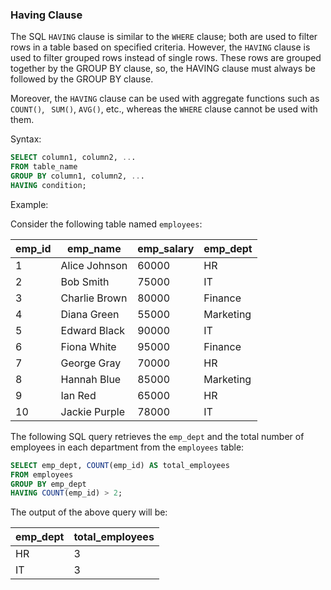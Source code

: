 ### Having Clause

The SQL `HAVING` clause is similar to the `WHERE` clause; both are used to filter rows in a table based on specified criteria. However, the `HAVING` clause is used to filter grouped rows instead of single rows. These rows are grouped together by the GROUP BY clause, so, the HAVING clause must always be followed by the GROUP BY clause.

Moreover, the `HAVING` clause can be used with aggregate functions such as` COUNT()`, ` SUM()`, `AVG()`, etc., whereas the `WHERE` clause cannot be used with them.

Syntax:
```sql
SELECT column1, column2, ...
FROM table_name
GROUP BY column1, column2, ...
HAVING condition;
```

Example:

Consider the following table named `employees`:

| emp_id | emp_name      | emp_salary | emp_dept  |
|--------|---------------|------------|-----------|
| 1      | Alice Johnson | 60000      | HR        |
| 2      | Bob Smith     | 75000      | IT        |
| 3      | Charlie Brown | 80000      | Finance   |
| 4      | Diana Green   | 55000      | Marketing |
| 5      | Edward Black  | 90000      | IT        |
| 6      | Fiona White   | 95000      | Finance   |
| 7      | George Gray   | 70000      | HR        |
| 8      | Hannah Blue   | 85000      | Marketing |
| 9      | Ian Red       | 65000      | HR        |
| 10     | Jackie Purple | 78000      | IT        |

The following SQL query retrieves the `emp_dept` and the total number of employees in each department from the `employees` table:

```sql
SELECT emp_dept, COUNT(emp_id) AS total_employees
FROM employees
GROUP BY emp_dept
HAVING COUNT(emp_id) > 2;
```

The output of the above query will be:

| emp_dept  | total_employees |
|-----------|-----------------|
| HR        | 3               |
| IT        | 3               |


    

